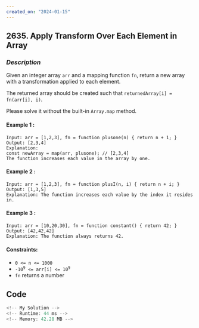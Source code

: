```yaml
---
created_on: "2024-01-15"
---
```


## 2635. Apply Transform Over Each Element in Array


### _Description_

Given an integer array `arr` and a mapping function `fn`, return a new array with a transformation applied to each element.

The returned array should be created such that `returnedArray[i] = fn(arr[i], i)`.

Please solve it without the built-in `Array.map` method.


#### Example 1 :
```
Input: arr = [1,2,3], fn = function plusone(n) { return n + 1; }
Output: [2,3,4]
Explanation:
const newArray = map(arr, plusone); // [2,3,4]
The function increases each value in the array by one. 
```

#### Example 2 :
```
Input: arr = [1,2,3], fn = function plusI(n, i) { return n + i; }
Output: [1,3,5]
Explanation: The function increases each value by the index it resides in.
```

#### Example 3 :
```
Input: arr = [10,20,30], fn = function constant() { return 42; }
Output: [42,42,42]
Explanation: The function always returns 42.
```

#### Constraints:

- `0 <= n <= 1000`
- <code>-10<sup>9</sup> <= arr[i] <= 10<sup>9</sup></code>
- `fn` returns a number


## Code

```JavaScript
<!-- My Solution -->
<!-- Runtime: 44 ms -->
<!-- Memory: 42.28 MB -->



```
